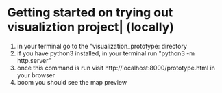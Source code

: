 # Getting started on trying out visualiztion project| (locally)
1. in your terminal go to the "visualization_prototype: directory
2. if you have python3 installed, in your terminal run "python3 -m http.server"
3. once this command is run visit http://localhost:8000/prototype.html in your browser
4. boom you should see the map preview